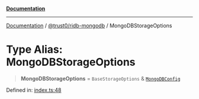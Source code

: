 [**Documentation**](../../../README.md)

***

[Documentation](../../../README.md) / [@trust0/ridb-mongodb](../README.md) / MongoDBStorageOptions

# Type Alias: MongoDBStorageOptions

> **MongoDBStorageOptions** = `BaseStorageOptions` & [`MongoDBConfig`](../interfaces/MongoDBConfig.md)

Defined in: [index.ts:48](https://github.com/trust0-project/RIDB/blob/1178ca486da4caadbba0b876f695393e5ef3243c/packages/ridb-mongodb/src/index.ts#L48)
